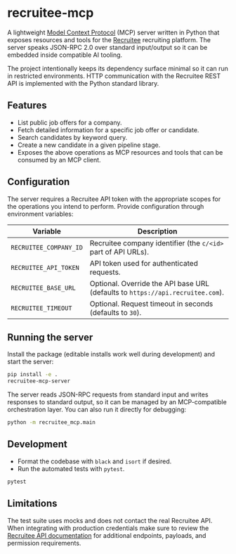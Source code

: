 # recruitee-mcp

A lightweight [Model Context Protocol](https://github.com/modelcontextprotocol/specification) (MCP) server written in Python that exposes resources and tools for the [Recruitee](https://recruitee.com) recruiting platform. The server speaks JSON-RPC 2.0 over standard input/output so it can be embedded inside compatible AI tooling.

The project intentionally keeps its dependency surface minimal so it can run in restricted environments. HTTP communication with the Recruitee REST API is implemented with the Python standard library.

## Features

* List public job offers for a company.
* Fetch detailed information for a specific job offer or candidate.
* Search candidates by keyword query.
* Create a new candidate in a given pipeline stage.
* Exposes the above operations as MCP resources and tools that can be consumed by an MCP client.

## Configuration

The server requires a Recruitee API token with the appropriate scopes for the operations you intend to perform. Provide configuration through environment variables:

| Variable | Description |
| --- | --- |
| `RECRUITEE_COMPANY_ID` | Recruitee company identifier (the `c/<id>` part of API URLs). |
| `RECRUITEE_API_TOKEN` | API token used for authenticated requests. |
| `RECRUITEE_BASE_URL` | Optional. Override the API base URL (defaults to `https://api.recruitee.com`). |
| `RECRUITEE_TIMEOUT` | Optional. Request timeout in seconds (defaults to `30`). |

## Running the server

Install the package (editable installs work well during development) and start the server:

```bash
pip install -e .
recruitee-mcp-server
```

The server reads JSON-RPC requests from standard input and writes responses to standard output, so it can be managed by an MCP-compatible orchestration layer. You can also run it directly for debugging:

```bash
python -m recruitee_mcp.main
```

## Development

* Format the codebase with `black` and `isort` if desired.
* Run the automated tests with `pytest`.

```bash
pytest
```

## Limitations

The test suite uses mocks and does not contact the real Recruitee API. When integrating with production credentials make sure to review the [Recruitee API documentation](https://api.recruitee.com/docs/index.html) for additional endpoints, payloads, and permission requirements.
